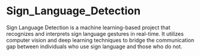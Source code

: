 # Sign_Language_Detection
Sign Language Detection is a machine learning-based project that recognizes and interprets sign language gestures in real-time. It utilizes computer vision and deep learning techniques to bridge the communication gap between individuals who use sign language and those who do not.
